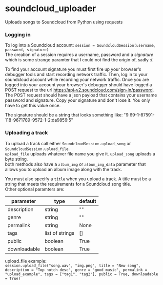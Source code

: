 # soundcloud_uploader
Uploads songs to Soundcloud from Python using requests

### Logging in

To log into a Soundcloud account: `session = SoundcloudSession(username, password, signature)`  
The creation of a session requires a username, password and a _signature_ which is some strange paramter that I could not find the origin of, sadly :( 

To find your account signature you must first fire up your browser's debugger tools and start recording network traffic. 
Then, log in to your soundcloud account while recording your network traffic. 
Once you are logged into your account your browser's debugger should have logged a POST request to the url https://api-v2.soundcloud.com/sign-in/password.
The POST request should have a json payload that contains your username password and signature. 
Copy your signature and don't lose it. You only have to get this value once.  

The signature should be a string that looks something like: "9:69-1-87591-118-9671789-9572-1-2:da9856:5"

### Uploading a track

To upload a track call either `SoundcloudSession.upload_song` or `SoundcloudSession.upload_file`.  
`upload_file` uploads whatever file name you give it. `upload_song` uploads a byte string.  
both methods also have a `album_img` or `album_img_data` parameter that allows you to upload an album image along with the track.  

You must also specify a `title` when you upload a track. A title must be a string that meets the requirements for a Soundcloud song title.  
Other optional paramters are:  

| parameter    | type            | default |
|--------------|-----------------|---------|
| description  | string          | ""      |
| genre        | string          | ""      |
| permalink    | string          | None    |
| tags         | list of strings | []      |
| public       | boolean         | True    |
| downloadable | boolean         | True    |

upload_file example:  
`session.upload_file("song.wav", "img.png", title = "New song", description = "Top notch desc", genre = "good music", permalink = "upload_example", tags = ["tag1", "tag2"], public = True, downloadable = True)`
